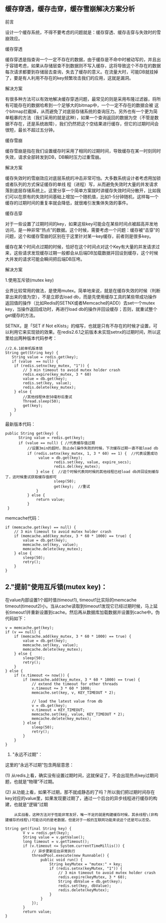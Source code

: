 ## 缓存穿透，缓存击穿，缓存雪崩解决方案分析

前言

设计一个缓存系统，不得不要考虑的问题就是：缓存穿透、缓存击穿与失效时的雪崩效应。

缓存穿透

缓存穿透是指查询一个一定不存在的数据，由于缓存是不命中时被动写的，并且出于容错考虑，如果从存储层查不到数据则不写入缓存，这将导致这个不存在的数据每次请求都要到存储层去查询，失去了缓存的意义。在流量大时，可能DB就挂掉了，要是有人利用不存在的key频繁攻击我们的应用，这就是漏洞。

解决方案

有很多种方法可以有效地解决缓存穿透问题，最常见的则是采用布隆过滤器，将所有可能存在的数据哈希到一个足够大的bitmap中，一个一定不存在的数据会被 这个bitmap拦截掉，从而避免了对底层存储系统的查询压力。另外也有一个更为简单粗暴的方法（我们采用的就是这种），如果一个查询返回的数据为空（不管是数 据不存在，还是系统故障），我们仍然把这个空结果进行缓存，但它的过期时间会很短，最长不超过五分钟。

缓存雪崩

缓存雪崩是指在我们设置缓存时采用了相同的过期时间，导致缓存在某一时刻同时失效，请求全部转发到DB，DB瞬时压力过重雪崩。

解决方案

缓存失效时的雪崩效应对底层系统的冲击非常可怕。大多数系统设计者考虑用加锁或者队列的方式保证缓存的单线 程（进程）写，从而避免失效时大量的并发请求落到底层存储系统上。这里分享一个简单方案就时讲缓存失效时间分散开，比如我们可以在原有的失效时间基础上增加一个随机值，比如1-5分钟随机，这样每一个缓存的过期时间的重复率就会降低，就很难引发集体失效的事件。

缓存击穿

对于一些设置了过期时间的key，如果这些key可能会在某些时间点被超高并发地访问，是一种非常“热点”的数据。这个时候，需要考虑一个问题：缓存被“击穿”的问题，这个和缓存雪崩的区别在于这里针对某一key缓存，前者则是很多key。

缓存在某个时间点过期的时候，恰好在这个时间点对这个Key有大量的并发请求过来，这些请求发现缓存过期一般都会从后端DB加载数据并回设到缓存，这个时候大并发的请求可能会瞬间把后端DB压垮。

解决方案

1.使用互斥锁\(mutex key\)

业界比较常用的做法，是使用mutex。简单地来说，就是在缓存失效的时候（判断拿出来的值为空），不是立即去load db，而是先使用缓存工具的某些带成功操作返回值的操作（比如Redis的SETNX或者Memcache的ADD）去set一个mutex key，当操作返回成功时，再进行load db的操作并回设缓存；否则，就重试整个get缓存的方法。

SETNX，是「SET if Not eXists」的缩写，也就是只有不存在的时候才设置，可以利用它来实现锁的效果。在redis2.6.1之前版本未实现setnx的过期时间，所以这里给出两种版本代码参考：

```
//2.6.1前单机版本锁
String get(String key) {  
   String value = redis.get(key);  
   if (value  == null) {  
    if (redis.setnx(key_mutex, "1")) {  
        // 3 min timeout to avoid mutex holder crash  
        redis.expire(key_mutex, 3 * 60)  
        value = db.get(key);  
        redis.set(key, value);  
        redis.delete(key_mutex);  
    } else {  
        //其他线程休息50毫秒后重试  
        Thread.sleep(50);  
        get(key);  
    }  
  }
```

最新版本代码：

```
public String get(key) {
      String value = redis.get(key);
      if (value == null) { //代表缓存值过期
          //设置3min的超时，防止del操作失败的时候，下次缓存过期一直不能load db
          if (redis.setnx(key_mutex, 1, 3 * 60) == 1) {  //代表设置成功
               value = db.get(key);
                      redis.set(key, value, expire_secs);
                      redis.del(key_mutex);
              } else {  //这个时候代表同时候的其他线程已经load db并回设到缓存了，这时候重试获取缓存值即可
                      sleep(50);
                      get(key);  //重试
              }
          } else {
              return value;      
          }
 }
```

memcache代码：

```
if (memcache.get(key) == null) {  
    // 3 min timeout to avoid mutex holder crash  
    if (memcache.add(key_mutex, 3 * 60 * 1000) == true) {  
        value = db.get(key);  
        memcache.set(key, value);  
        memcache.delete(key_mutex);  
    } else {  
        sleep(50);  
        retry();  
    }  
}
```

## 2."提前"使用互斥锁\(mutex key\)：

在value内部设置1个超时值\(timeout1\), timeout1比实际的memcache timeout\(timeout2\)小。当从cache读取到timeout1发现它已经过期时候，马上延长timeout1并重新设置到cache。然后再从数据库加载数据并设置到cache中。伪代码如下：

```
v = memcache.get(key);  
if (v == null) {  
    if (memcache.add(key_mutex, 3 * 60 * 1000) == true) {  
        value = db.get(key);  
        memcache.set(key, value);  
        memcache.delete(key_mutex);  
    } else {  
        sleep(50);  
        retry();  
    }  
} else {  
    if (v.timeout <= now()) {  
        if (memcache.add(key_mutex, 3 * 60 * 1000) == true) {  
            // extend the timeout for other threads  
            v.timeout += 3 * 60 * 1000;  
            memcache.set(key, v, KEY_TIMEOUT * 2);  

            // load the latest value from db  
            v = db.get(key);  
            v.timeout = KEY_TIMEOUT;  
            memcache.set(key, value, KEY_TIMEOUT * 2);  
            memcache.delete(key_mutex);  
        } else {  
            sleep(50);  
            retry();  
        }  
    }  
}
```

1. "永远不过期"：  

这里的“永远不过期”包含两层意思：

\(1\) 从redis上看，确实没有设置过期时间，这就保证了，不会出现热点key过期问题，也就是“物理”不过期。

\(2\) 从功能上看，如果不过期，那不就成静态的了吗？所以我们把过期时间存在key对应的value里，如果发现要过期了，通过一个后台的异步线程进行缓存的构建，也就是“逻辑”过期

```
    从实战看，这种方法对于性能非常友好，唯一不足的就是构建缓存时候，其余线程\(非构建缓存的线程\)可能访问的是老数据，但是对于一般的互联网功能来说这个还是可以忍受。
```

```
String get(final String key) {  
        V v = redis.get(key);  
        String value = v.getValue();  
        long timeout = v.getTimeout();  
        if (v.timeout <= System.currentTimeMillis()) {  
            // 异步更新后台异常执行  
            threadPool.execute(new Runnable() {  
                public void run() {  
                    String keyMutex = "mutex:" + key;  
                    if (redis.setnx(keyMutex, "1")) {  
                        // 3 min timeout to avoid mutex holder crash  
                        redis.expire(keyMutex, 3 * 60);  
                        String dbValue = db.get(key);  
                        redis.set(key, dbValue);  
                        redis.delete(keyMutex);  
                    }  
                }  
            });  
        }  
        return value;  
}

```



